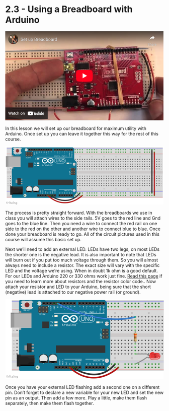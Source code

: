 # 2.3 - Using a Breadboard with Arduino

[![Youtube Snapshot](images/breadboard_yt.png)](https://youtu.be/i-iP6Jo3xjo)

In this lesson we will set up our breadboard for maximum utility with Arduino. Once set up you can leave it together this way for the rest of this course.

![Breadboard with Arduino](images/plain-bb.png)

The process is pretty straight forward. With the breadboards we use in class you will attach wires to the side rails. 5V goes to the red line and Gnd goes to the blue line. Then you need a wire to connect the red rail on one side to the red on the other and another wire to connect blue to blue. Once done your breadboard is ready to go. All of the circuit pictures used in this course will assume this basic set up.

Next we’ll need to add an external LED. LEDs have two legs, on most LEDs the shorter one is the negative lead. It is also important to note that LEDs will burn out if you put too much voltage through them. So you will almost always need to include a resistor. The exact size will vary with the specific LED and the voltage we’re using. When in doubt 1k ohm is a good default. For our LEDs and Arduino 220 or 330 ohms work just fine. [Read this page](https://www.allaboutcircuits.com/textbook/reference/chpt-2/resistor-color-codes/) if you need to learn more about resistors and the resistor color code.. Now attach your resistor and LED to your Arduino, being sure that the short (negative) lead is attached to our negative power rail (or ground).

![Arduino with External LED](images/Breadboard-with-LED.png)

Once you have your external LED flashing add a second one on a different pin. Don’t forget to declare a new variable for your new LED and set the new pin as an output. Then add a few more. Play a little, make them flash separately, then make them flash together.
